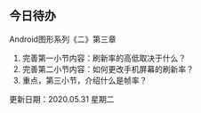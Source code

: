 ## 今日待办



Android图形系列《二》第三章

1. 完善第一小节内容：刷新率的高低取决于什么？
2. 完善第二小节内容：如何更改手机屏幕的刷新率？
3. 重点，第三小节，介绍什么是帧率？



更新日期：2020.05.31 星期二
